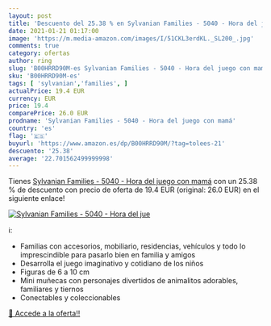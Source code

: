 ```yaml
---
layout: post
title: 'Descuento del 25.38 % en Sylvanian Families - 5040 - Hora del jue'
date: 2021-01-21 01:17:00
image: 'https://m.media-amazon.com/images/I/51CKL3erdKL._SL200_.jpg'
comments: true
category: ofertas
author: ring
slug: 'B00HRRD90M-es Sylvanian Families - 5040 - Hora del juego con mamá'
sku: 'B00HRRD90M-es'
tags: [ 'sylvanian','families', ]
actualPrice: 19.4 EUR
currency: EUR
price: 19.4
comparePrice: 26.0 EUR
prodname: 'Sylvanian Families - 5040 - Hora del juego con mamá'
country: 'es'
flag: '🇪🇸'
buyurl: 'https://www.amazon.es/dp/B00HRRD90M/?tag=tolees-21'
descuento: '25.38'
average: '22.701562499999998'
---
```


Tienes [Sylvanian Families - 5040 - Hora del juego con mamá](https://www.amazon.es/dp/B00HRRD90M/?tag=tolees-21) con un 25.38 % de descuento con precio de oferta de 19.4 EUR (original: 26.0 EUR) en el siguiente enlace!

[![Sylvanian Families - 5040 - Hora del jue](https://m.media-amazon.com/images/I/51CKL3erdKL._SL200_.jpg)](https://www.amazon.es/dp/B00HRRD90M/?tag=tolees-21)

ℹ️:

- Familias con accesorios, mobiliario, residencias, vehículos y todo lo imprescindible para pasarlo bien en familia y amigos
- Desarrolla el juego imaginativo y cotidiano de los niños
- Figuras de 6 a 10 cm
- Mini muñecas con personajes divertidos de animalitos adorables, familiares y tiernos
- Conectables y coleccionables

[🛒 Accede a la oferta!!](https://www.amazon.es/dp/B00HRRD90M/?tag=tolees-21)
